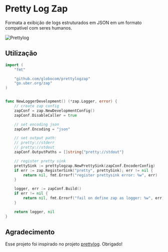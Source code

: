 # Pretty Log Zap

Formata a exibição de logs estruturados em JSON em um formato compatível com seres humanos.


![Prettylog](https://github.com/globocom/prettylogzap/blob/main/prettylogzap.png)


## Utilização
```go
import (
	"fmt"

	"github.com/globocom/prettylogzap"
	"go.uber.org/zap"
)


func NewLoggerDevelopment() (*zap.Logger, error) {
	// create zap config
	zapConf = zap.NewDevelopmentConfig()
	zapConf.DisableCaller = true

	// set encoding json
	zapConf.Encoding = "json"

	// set output path:
	// pretty://stderr
	// pretty://stdout
	zapConf.OutputPaths = []string{"pretty://stdout"}

	// register pretty sink
	prettySink := prettylogzap.NewPrettySink(zapConf.EncoderConfig)
	if err := zap.RegisterSink("pretty", prettySink); err != nil {
		return nil, fmt.Errorf("register prettysink error: %w", err)
	}

	logger, err := zapConf.Build()
	if err != nil {
		return nil, fmt.Errorf("fail on define zap as logger: %w", err)
	}

	return logger, nil
}

```

## Agradecimento
Esse projeto foi inspirado no projeto [prettylog](https://github.com/globocom/prettylog). Obrigado!
